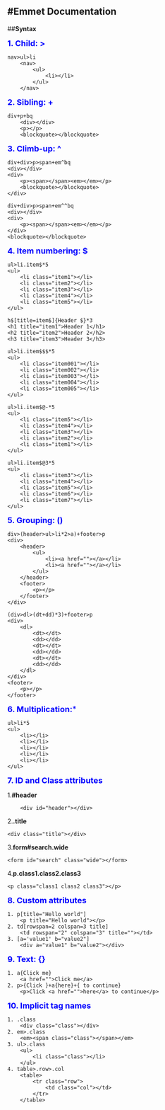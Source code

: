 #**Emmet Documentation**
---
##**Syntax**

<span style="color: blue; font-size:18px"> **1. Child: >** <span>
```
nav>ul>li
	<nav>
  		<ul>
  			<li></li>
  		</ul>
	</nav>
```  

<span style="color: blue; font-size:18px"> **2. Sibling: +** <span>
```
div+p+bq
	<div></div>
	<p></p>
	<blockquote></blockquote>
```  

<span style="color: blue; font-size:18px"> **3. Climb-up: ^** <span>
```
div+div>p>span+em^bq
<div></div>
<div>
	<p><span></span><em></em></p>
	<blockquote></blockquote>
</div>
	
div+div>p>span+em^^bq
<div></div>
<div>
	<p><span></span><em></em></p>
</div>
<blockquote></blockquote>
```  

<span style="color: blue; font-size:18px"> **4. Item numbering: $** <span>
```
ul>li.item$*5
<ul>
    <li class="item1"></li>
    <li class="item2"></li>
    <li class="item3"></li>
    <li class="item4"></li>
    <li class="item5"></li>
</ul>  

h$[title=item$]{Header $}*3
<h1 title="item1">Header 1</h1>
<h2 title="item2">Header 2</h2>
<h3 title="item3">Header 3</h3>

ul>li.item$$$*5
<ul>
    <li class="item001"></li>
    <li class="item002"></li>
    <li class="item003"></li>
    <li class="item004"></li>
    <li class="item005"></li>
</ul>  

ul>li.item$@-*5
<ul>
    <li class="item5"></li>
    <li class="item4"></li>
    <li class="item3"></li>
    <li class="item2"></li>
    <li class="item1"></li>
</ul>  

ul>li.item$@3*5
<ul>
    <li class="item3"></li>
    <li class="item4"></li>
    <li class="item5"></li>
    <li class="item6"></li>
    <li class="item7"></li>
</ul>
```
<span style="color: blue; font-size:18px"> **5. Grouping: ()** <span>
```
div>(header>ul>li*2>a)+footer>p
<div>
    <header>
        <ul>
            <li><a href=""></a></li>
            <li><a href=""></a></li>
        </ul>
    </header>
    <footer>
        <p></p>
    </footer>
</div>  

(div>dl>(dt+dd)*3)+footer>p
<div>
    <dl>
        <dt></dt>
        <dd></dd>
        <dt></dt>
        <dd></dd>
        <dt></dt>
        <dd></dd>
    </dl>
</div>
<footer>
    <p></p>
</footer>
```  

<span style="color: blue; font-size:18px"> **6. Multiplication:*** <span>
```
ul>li*5
<ul>
    <li></li>
    <li></li>
    <li></li>
    <li></li>
    <li></li>
</ul>
```  

<span style="color: blue; font-size:18px"> **7. ID and Class attributes** <span>

1.**#header**
```
	<div id="header"></div>
```
2.**.title**
```
<div class="title"></div>
```
3.**form#search.wide**
```
<form id="search" class="wide"></form>
```
4.**p.class1.class2.class3**
```
<p class="class1 class2 class3"></p>
```  

<span style="color: blue; font-size:18px"> **8. Custom attributes** <span>
```
1. p[title="Hello world"]
	<p title="Hello world"></p>
2. td[rowspan=2 colspan=3 title]
	<td rowspan="2" colspan="3" title=""></td>
3. [a='value1' b="value2"]
	<div a="value1" b="value2"></div>
```  

<span style="color: blue; font-size:18px"> **9. Text: {}**<span>
```
1. a{Click me}
	<a href="">Click me</a>
2. p>{Click }+a{here}+{ to continue}
	<p>Click <a href="">here</a> to continue</p>
```  

<span style="color: blue; font-size:18px"> **10. Implicit tag names**<span>
```
1. .class
	<div class="class"></div>
2. em>.class
	<em><span class="class"></span></em>
3. ul>.class
	<ul>
		<li class="class"></li>
	</ul>
4. table>.row>.col
	<table>
		<tr class="row">
			<td class="col"></td>
		</tr>
	</table>
```